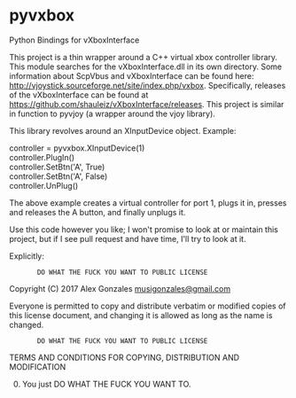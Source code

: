 # pyvxbox
Python Bindings for vXboxInterface

This project is a thin wrapper around a C++ virtual
xbox controller library. This module searches for
the vXboxInterface.dll in its own directory.
Some information about ScpVbus and vXboxInterface can be
found here: http://vjoystick.sourceforge.net/site/index.php/vxbox.
Specifically, releases of the vXboxInterface can be found
at https://github.com/shauleiz/vXboxInterface/releases.
This project is similar in function to pyvjoy (a wrapper
around the vjoy library).

This library revolves around an XInputDevice object.
Example:

controller = pyvxbox.XInputDevice(1)  
controller.PlugIn()  
controller.SetBtn('A', True)  
controller.SetBtn('A', False)  
controller.UnPlug()  

The above example creates a virtual controller for
port 1, plugs it in, presses and releases the A button,
and finally unplugs it.

Use this code however you like; I won't promise to look at
or maintain this project, but if I see pull request and have
time, I'll try to look at it.

Explicitly:

           DO WHAT THE FUCK YOU WANT TO PUBLIC LICENSE

Copyright (C) 2017 Alex Gonzales <musigonzales@gmail.com>

Everyone is permitted to copy and distribute verbatim or modified
copies of this license document, and changing it is allowed as long
as the name is changed.

           DO WHAT THE FUCK YOU WANT TO PUBLIC LICENSE
  TERMS AND CONDITIONS FOR COPYING, DISTRIBUTION AND MODIFICATION

 0. You just DO WHAT THE FUCK YOU WANT TO.
